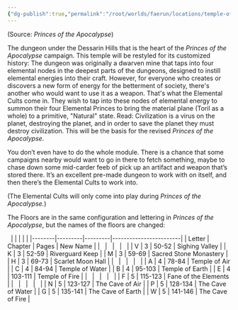 ```yaml
---
{"dg-publish":true,"permalink":"/root/worlds/faerun/locations/temple-of-the-elements/"}
---
```



(Source: *Princes of the Apocalypse*)

The dungeon under the Dessarin Hills that is the heart of the *Princes of the Apocalypse* campaign. This temple will be restyled for its customized history: The dungeon was originally a dwarven mine that taps into four elemental nodes in the deepest parts of the dungeons, designed to instill elemental energies into their craft. However, for everyone who creates or discovers a new form of energy for the betterment of society, there's another who would want to use it as a weapon. That's what the Elemental Cults come in. They wish to tap into these nodes of elemental energy to summon their four Elemental Princes to bring the material plane (Toril as a whole) to a primitive, "Natural" state. Read: Civilization is a virus on the planet, destroying the planet, and in order to save the planet they must destroy civilization. This will be the basis for the revised *Princes of the Apocalypse*.

You don’t even have to do the whole module. There is a chance that some campaigns nearby would want to go in there to fetch something, maybe to chase down some mid-carder feeb of pick up an artifact and weapon that’s stored there. It’s an excellent pre-made dungeon to work with on itself, and then there’s the Elemental Cults to work into.

(The Elemental Cults will only come into play during *Princes of the Apocalypse.*)

The Floors are in the same configuration and lettering in *Princes of the Apocalypse*, but the names of the floors are changed:

 
|        |         |         |                        |
|--------|---------|---------|------------------------|
| Letter | Chapter | Pages   | New Name               |
|        |         |         |                        |
| V      | 3       | 50-52   | Sighing Valley         |
| K      | 3       | 52-59   | Riverguard Keep        |
| M      | 3       | 59-69   | Sacred Stone Monastery |
| H      | 3       | 69-73   | Scarlet Moon Hall      |
|        |         |         |                        |
| A      | 4       | 78-84   | Temple of Air          |
| C      | 4       | 84-94   | Temple of Water        |
| B      | 4       | 95-103  | Temple of Earth        |
| E      | 4       | 103-111 | Temple of Fire         |
|        |         |         |                        |
| F      | 5       | 115-123 | Fane of the Elements   |
|        |         |         |                        |
| N      | 5       | 123-127 | The Cave of Air        |
| P      | 5       | 128-134 | The Cave of Water      |
| G      | 5       | 135-141 | The Cave of Earth      |
| W      | 5       | 141-146 | The Cave of Fire       |
